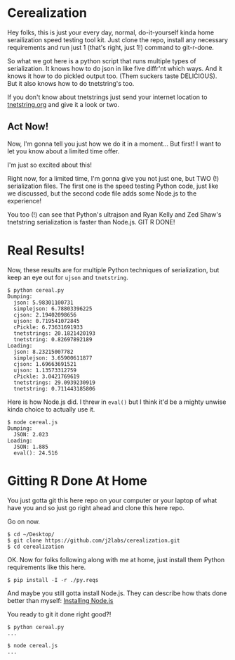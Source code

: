 # Cerealization

Hey folks, this is just your every day, normal, do-it-yourself kinda home
serailization speed testing tool kit.  Just clone the repo, install any
necessary requirements and run just 1 (that's right, just 1!) command to
git-r-done.

So what we got here is a python script that runs multiple types of
serialization.  It knows how to do json in like five diffr'nt which ways.
And it knows it how to do pickled output too.  (Them suckers taste DELICIOUS).
But it also knows how to do tnetstring's too.

If you don't know about tnetstrings just send your internet location to
[tnetstring.org](http://tnetstring.org/) and give it a look or two.


## Act Now!

Now, I'm gonna tell you just how we do it in a moment...  But first! I want to
let you know about a limited time offer.

I'm just so excited about this!

Right now, for a limited time, I'm gonna give you not just one, but TWO (!)
serialization files.  The first one is the speed testing Python code, just like
we discussed, but the second code file adds some Node.js to the experience!

You too (!) can see that Python's ultrajson and Ryan Kelly and Zed Shaw's
tnetstring serialization is faster than Node.js.  GIT R DONE!


# Real Results!

Now, these results are for multiple Python techniques of serialization, but
keep an eye out for `ujson` and `tnetstring`.

    $ python cereal.py 
    Dumping:
      json: 5.98301100731
      simplejson: 6.78803396225
      cjson: 2.19402098656
      ujson: 0.719541072845
      cPickle: 6.73631691933
      tnetstrings: 20.1821420193
      tnetstring: 0.82697892189
    Loading:
      json: 8.23215007782
      simplejson: 3.65900611877
      cjson: 1.69663691521
      ujson: 1.13573312759
      cPickle: 3.0421769619
      tnetstrings: 29.0939230919
      tnetstring: 0.711443185806

Here is how Node.js did.  I threw in `eval()` but I think it'd be a mighty 
unwise kinda choice to actually use it.

    $ node cereal.js 
    Dumping:
      JSON: 2.023
    Loading:
      JSON: 1.885
      eval(): 24.516


# Gitting R Done At Home

You just gotta git this here repo on your computer or your laptop of what have
you and so just go right ahead and clone this here repo.

Go on now.

    $ cd ~/Desktop/
    $ git clone https://github.com/j2labs/cerealization.git
    $ cd cerealization

OK.  Now for folks following along with me at home, just install them Python
requirements like this here.

    $ pip install -I -r ./py.reqs

And maybe you still gotta install Node.js.  They can describe how thats done
better than myself: [Installing Node.js](https://github.com/joyent/node/wiki/Installing-Node.js-via-package-manager) 

You ready to git it done right good?!

    $ python cereal.py
    ...

    $ node cereal.js
    ...
